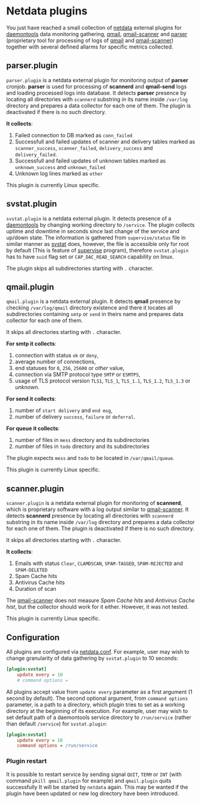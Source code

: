 # Netdata plugins

You just have reached a small collection of [netdata](https://github.com/netdata/netdata) external plugins for [daemontools](http://cr.yp.to/daemontools.html) data monitoring gathering, [qmail](http://cr.yp.to/qmail.html), [qmail-scanner](http://toribio.apollinare.org/qmail-scanner/) and [parser](https://www.virusfree.cz/en/) (proprietary tool for processing of logs of [qmail](http://cr.yp.to/qmail.html) and [qmail-scanner](http://toribio.apollinare.org/qmail-scanner/)) together with several defined allarms for specific metrics collected.

## parser.plugin

`parser.plugin` is a netdata external plugin for monitoring output of **parser** cronjob. **parser** is used for processing of **scannerd** and **qmail-send** logs and loading processed logs into database. It detects **parser** presence by locating all directories with `scannerd` substring in its name inside `/var/log` directory and prepares a data collector for each one of them. The plugin is deactivated if there is no such directory.

**It collects**:

1. Failed connection to DB marked as `conn_failed`
2. Successfull and failed updates of scanner and delivery tables marked as `scanner_success`, `scanner_failed`, `delivery_success` and `delivery_failed`.
3. Successfull and failed updates of unknown tables marked as `unknown_success` and `unknown_failed`
4. Unknown log lines marked as `other`

This plugin is currently Linux specific.

## svstat.plugin

`svstat.plugin` is a netdata external plugin. It detects presence of a [daemontools](http://cr.yp.to/daemontools.html) by changing working directory to `/service`. The plugin collects uptime and downtime in seconds since last change of the service and up/down state. The information is gathered from `supervise/status` file in similar manner as [svstat](http://cr.yp.to/daemontools/svstat.html) does, however, the file is accessible only for root by default (This is feature of [supervise](http://cr.yp.to/daemontools/supervise.html) program), therefore `svstat.plugin` has to have `suid` flag set or `CAP_DAC_READ_SEARCH` capability on linux.

The plugin skips all subdirectories starting with `.` character.

## qmail.plugin

`qmail.plugin` is a netdata external plugin. It detects **qmail** presence by checking `/var/log/qmail` directory existence and there it locates all subdirectories containing `smtp` or `send` in theirs name and prepares data collector for each one of them.

It skips all directories starting with `.` character.

**For smtp it collects**:

1. connection with status `ok` or `deny`,
2. average number of connections,
3. end statuses for `0`, `256`, `25600` or *other* value,
4. connection via SMTP protocol type `SMTP` or `ESMTPS`,
5. usage of TLS protocol version `TLS1`, `TLS_1`, `TLS_1.1`, `TLS_1.2`, `TLS_1.3` or *unknown*.

**For send it collects**:

1. number of `start delivery` and `end msg`,
2. number of delivery `success`, `failure` or `deferral`.

**For queue it collects**:

1. number of files in `mess` directory and its subdirectories
1. number of files in `todo` directory and its subdirectories

The plugin expects `mess` and `todo` to be located in `/var/qmail/queue`.

This plugin is currently Linux specific.

## scanner.plugin

`scanner.plugin` is a netdata external plugin for monitoring of **scannerd**, which is proprietary software with a log output similar to [qmail-scanner](http://toribio.apollinare.org/qmail-scanner/). It detects **scannerd** presence by locating all directories with `scannerd` substring in its name inside `/var/log` directory and prepares a data collector for each one of them. The plugin is deactivated if there is no such directory.

It skips all directories starting with `.` character.

**It collects**:

1. Emails with status `Clear`, `CLAMDSCAN`, `SPAM-TAGGED`, `SPAM-REJECTED` and `SPAM-DELETED`
2. Spam Cache hits
3. Antivirus Cache hits
4. Duration of scan

The [qmail-scanner](http://toribio.apollinare.org/qmail-scanner/) does not measure _Spam Cache hits_ and _Antivirus Cache hist_, but the collector should work for it either. However, it was not tested.

This plugin is currently Linux specific.

## Configuration

All plugins are configured via [netdata.conf](https://github.com/netdata/netdata/tree/master/collectors/plugins.d#configuration). For example, user may wish to change granularity of data gathering by `svstat.plugin` to 10 seconds:

```cfg
[plugin:svstat]
	update every = 10
	# command options =
```

All plugins accept value from `update every` parameter as a first argument (1 second by default). The second optional argument, from `command options` parameter, is a path to a directory, which plugin tries to set as a working directory at the beginning of its execution. For example, user may wish to set default path of a daemontools service directory to `/run/service` (rather than default `/service`) for `svstat.plugin`:

```cfg
[plugin:svstat]
	update every = 10
	command options = /run/service
```

### Plugin restart

It is possible to restart service by sending signal `QUIT`, `TERM` or `INT` (with command `pkill qmail.plugin` for example) and `qmail.plugin` quits successfully
It will be started by `netdata` again.
This may be wanted if the plugin have been updated or new log directory have been introduced.
